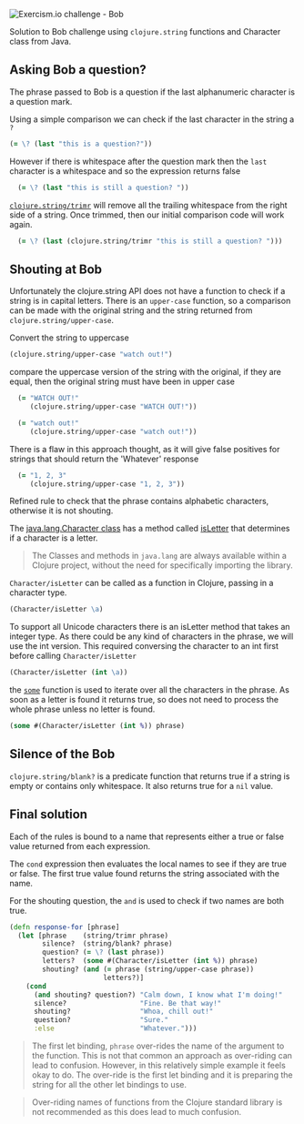 ![Exercism.io challenge - Bob](https://raw.githubusercontent.com/practicalli/graphic-design/live/banners/exercism/exercisim-exercise-bob-banner.png)

Solution to Bob challenge using `clojure.string` functions and Character class from Java.

## Asking Bob a question?

The phrase passed to Bob is a question if the last alphanumeric character is a question mark.

Using a simple comparison we can check if the last character in the string a `?`

```clojure
(= \? (last "this is a question?"))
```

However if there is whitespace after the question mark then the `last` character is a whitespace and so the expression returns false

```clojure
  (= \? (last "this is still a question? "))
```

[`clojure.string/trimr`](https://clojuredocs.org/clojure.string/trimr) will remove all the trailing whitespace from the right side of a string.  Once trimmed, then our initial comparison code will work again.

```clojure
  (= \? (last (clojure.string/trimr "this is still a question? ")))
```

## Shouting at Bob

Unfortunately the  clojure.string API does not have a function to check if a string is in capital letters.  There is an `upper-case` function, so a comparison can be made  with the original string and the string returned from `clojure.string/upper-case`.

Convert the string to uppercase

```clojure
(clojure.string/upper-case "watch out!")
```

compare the uppercase version of the string with the original, if they are equal, then the original string must have been in upper case

```clojure
  (= "WATCH OUT!"
     (clojure.string/upper-case "WATCH OUT!"))
```


```clojure
  (= "watch out!"
     (clojure.string/upper-case "watch out!"))
```

There is a flaw in this approach thought, as it will give false positives for strings that should return the 'Whatever' response

```clojure
  (= "1, 2, 3"
     (clojure.string/upper-case "1, 2, 3"))
```

Refined rule to check that the phrase contains alphabetic characters, otherwise it is not shouting.

The [java.lang.Character class](https://docs.oracle.com/en/java/javase/11/docs/api/java.base/java/lang/Character.html) has a method called [isLetter](https://docs.oracle.com/en/java/javase/11/docs/api/java.base/java/lang/Character.html#isLetter(char)) that determines if a character is a letter.

> The Classes and methods in `java.lang` are always available within a Clojure project, without the need for specifically importing the library.

`Character/isLetter` can be called as a function in Clojure, passing in a character type.

```clojure
(Character/isLetter \a)
```

To support all Unicode characters there is an isLetter method that takes an integer type.  As there could be any kind of characters in the phrase, we will use the int version.  This required conversing the character to an int first before calling `Character/isLetter`

```clojure
(Character/isLetter (int \a))
```

the [`some`](https://clojuredocs.org/clojure.core/some) function is used to iterate over all the characters in the phrase. As soon as a letter is found it returns true, so does not need to process the whole phrase unless no letter is found.

```clojure
(some #(Character/isLetter (int %)) phrase)
```

## Silence of the Bob

`clojure.string/blank?` is a predicate function that returns true if a string is empty or contains only whitespace.  It also returns true for a `nil` value.

## Final solution

Each of the rules is bound to a name that represents either a true or false value returned from each expression.

The `cond` expression then evaluates the local names to see if they are true or false.  The first true value found returns the string associated with the name.

For the shouting question, the `and` is used to check if two names are both true.

```clojure
(defn response-for [phrase]
  (let [phrase    (string/trimr phrase)
        silence?  (string/blank? phrase)
        question? (= \? (last phrase))
        letters?  (some #(Character/isLetter (int %)) phrase)
        shouting? (and (= phrase (string/upper-case phrase))
                       letters?)]
    (cond
      (and shouting? question?) "Calm down, I know what I'm doing!"
      silence?                  "Fine. Be that way!"
      shouting?                 "Whoa, chill out!"
      question?                 "Sure."
      :else                     "Whatever.")))
```

> The first let binding, `phrase` over-rides the name of the argument to the function.  This is not that common an approach as over-riding can lead to confusion.  However, in this relatively simple example it feels okay to do.  The over-ride is the first let binding and it is preparing the string for all the other let bindings to use.

> Over-riding names of functions from the Clojure standard library is not recommended as this does lead to much confusion.
